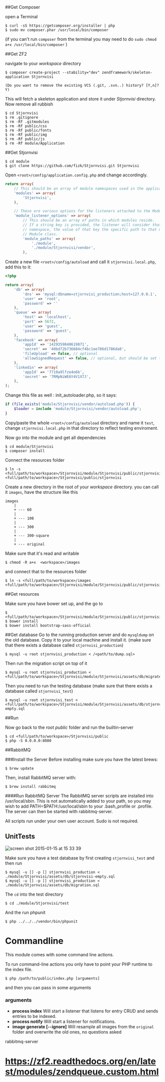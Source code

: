 
##Get Composer

open a Terminal

	$ curl -sS https://getcomposer.org/installer | php
	$ sudo mv composer.phar /usr/local/bin/composer

(if you can't run `composer` from the terminal you may need to do `sudo chmod a+x /usr/local/bin/composer` )

##Get ZF2

navigate to your _workspace_ directory

	$ composer create-project --stability="dev" zendframework/skeleton-application Stjornvisi

	(Do you want to remove the existing VCS (.git, .svn..) history? [Y,n]? Y)

This will fetch a skeleton application and store it under _Stjornvisi_ directory. Now remove all rubbish

	$ cd Stjornvisi
	$ rm .gitignore
	$ rm -Rf .gitmodules
    $ rm -Rf public/css
    $ rm -Rf public/fonts
    $ rm -Rf public/img
    $ rm -Rf public/js
	$ rm -Rf module/Application


##Get Stjornvisi

	$ cd module
	$ git clone https://github.com/fizk/Stjornvisi.git Stjornvisi


Open `<root>/config/application.config.php` and change accordingly.


```php
return array(
    // This should be an array of module namespaces used in the application.
    'modules' => array(
        'Stjornvisi',
    ),

    // These are various options for the listeners attached to the ModuleManager
    'module_listener_options' => array(
        // This should be an array of paths in which modules reside.
        // If a string key is provided, the listener will consider that a module
        // namespace, the value of that key the specific path to that module's
        // Module class.
        'module_paths' => array(
            './module',
            './module/Stjornvisi/vendor',
        ),
```

Create a new file `<root>/config/autoload` and call it `stjornvisi.local.php`, add this to it:

```php
<?php

return array(
	'db' => array(
		'dns' => 'mysql:dbname=stjornvisi_production;host=127.0.0.1',
		'user' => 'root',
		'password' => ''
	),
	'queue' => array(
		'host' => 'localhost',
		'port' => 5672,
		'user' => 'guest',
		'password' => 'guest',
	),
	'facebook' => array(
		'appId' => '1429359840619871',
		'secret' => '40bd72b736684cf4bc1ee786d1786da0',
		'fileUpload' => false, // optional
		'allowSignedRequest' => false, // optional, but should be set to false for non-canvas apps
	),
	'linkedin' => array(
		'appId' => '7710a9lfze4o6b',
		'secret' => '7RMpNiWE6Y4V1X7J',
	),
);
```

Change this file as well : init_autoloader.php, so it says:
```php
if (file_exists('module/Stjornvisi/vendor/autoload.php')) {
    $loader = include 'module/Stjornvisi/vendor/autoload.php';
}
```


Copy/paste the whole `<root>/config/autoload` directory and name it `test`, change `stjornvisi.local.php` in that directory  to reflect testing enviroment.

Now go into the module and get all dependencies

	$ cd module/Stjornvisi
	$ composer install


Connect the resources folder

	$ ln -s <full/path/to/workspace>/Stjornvisi/module/Stjornvisi/public/stjornvisi <full/path/to/workspace>/Stjornvisi/public/stjornvisi

Create a new directory in the root of your _workspace_ directory. you can call it `images`, have the structure like this

	images
		|
		+ --- 60
		|
		+ --- 100
		|
		+ --- 300
		|
		+ --- 300-square
		|
		+ --- original

Make sure that it's read and writable

	$ chmod -R a+x  <workspace>/images

and connect that to the resources folder

	$ ln -s <full/path/to/workspace>/images <full/path/to/workspace>/Stjornvisi/module/Stjornvisi/public/stjornvisi/images


##Get resources

Make sure you have bower set up, and the go to

    $ <full/path/to/workspace>/Stjornvisi/module/Stjornvisi/public/stjornvisi/
    $ bower install
    $ bower install bootstrap-sass-official

##Get database
Go to the running production server and do `mysqldump` on the old database. Copy it to your local machine and install it. (make sure that there exists a database called `stjornvisi_production`)

    $ mysql -u root stjornvisi_production < /<path/to/dump.sql>

Then run the migration script on top of it

    $ mysql -u root stjornvisi_production < <full/path/to/workspace>/Stjornvisi/module/Stjornvisi/assets/db/migrate.sql

Then you need to run the testing database (make sure that there exists a database called `stjornvisi_test`)

    $ mysql -u root stjornvisi_test < <full/path/to/workspace>/Stjornvisi/module/Stjornvisi/assets/db/stjornvisi-empty.sql

##Run

Now go back to the root _public_ folder and run the builtin-server

    $ cd <full/path/to/workspace>/Stjornvisi/public
    $ php -S 0.0.0.0:8080

##RabbitMQ

###Install the Server
Before installing make sure you have the latest brews:

    $ brew update

Then, install RabbitMQ server with:

    $ brew install rabbitmq

####Run RabbitMQ Server
The RabbitMQ server scripts are installed into /usr/local/sbin. This is not automatically added to your path, so you may wish to add
PATH=$PATH:/usr/local/sbin to your .bash_profile or .profile. The server can then be started with rabbitmq-server.

All scripts run under your own user account. Sudo is not required.




















## UnitTests ##

![screen shot 2015-01-15 at 15 33 39](https://cloud.githubusercontent.com/assets/386336/5752537/ceb28f64-9ccb-11e4-810f-17bcc6957f10.png)

Make sure you have a test database by first creating `stjornvisi_test` and then run

    $ mysql -u [] -p [] stjornvisi_production < ./module/Stjornvisi/assets/db/stjornvisi-empty.sql
    $ mysql -u [] -p [] stjornvisi_production < ./module/Stjornvisi/assets/db/migration.sql

The `cd` into the test directory

    $ cd ./module/Stjornvisi/test

And the run phpunit

    $ php ../../../vendor/bin/phpunit

# Commandline #

This module comes with some command line actions.

To run command-line actions you only have to point your PHP runtime to the index file.

    $ php /path/to/public/index.php [arguments]

and then you can pass in some arguments

### arguments ###
* **process index** Will start a listener that listens for entry CRUD and sends entries to be indexed.
* **process notify** Will start a listener for notifications.
* **image generate [--ignore]** Will resample all images from the `original` folder and overwrite the old ones, no questions asked



rabbitmq-server

# https://zf2.readthedocs.org/en/latest/modules/zendqueue.custom.html
